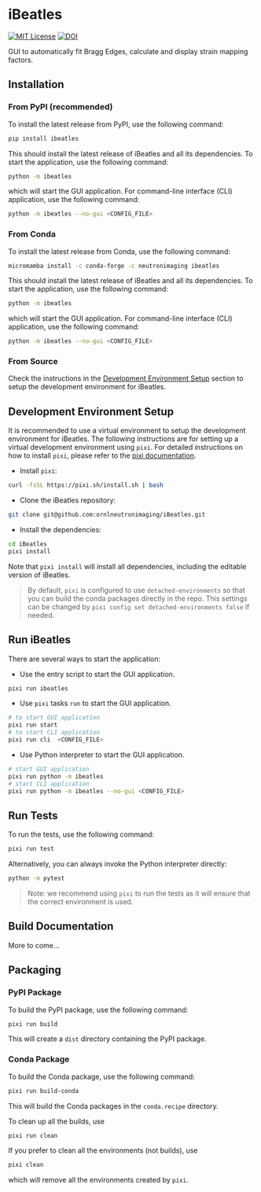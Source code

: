 # iBeatles
[![MIT License](https://img.shields.io/badge/license-MIT-blue.svg)](http://opensource.org/licenses/MIT)
[![DOI](https://zenodo.org/badge/67521112.svg)](https://zenodo.org/badge/latestdoi/67521112)

GUI to automatically fit Bragg Edges, calculate and display strain mapping factors.

## Installation

### From PyPI (recommended)

To install the latest release from PyPI, use the following command:

```bash
pip install ibeatles
```

This should install the latest release of iBeatles and all its dependencies.
To start the application, use the following command:

```bash
python -m ibeatles
```

which will start the GUI application.
For command-line interface (CLI) application, use the following command:

```bash
python -m ibeatles --no-gui <CONFIG_FILE>
```

### From Conda

To install the latest release from Conda, use the following command:

```bash
micromamba install -c conda-forge -c neutronimaging ibeatles
```

This should install the latest release of iBeatles and all its dependencies.
To start the application, use the following command:

```bash
python -m ibeatles
```

which will start the GUI application.
For command-line interface (CLI) application, use the following command:

```bash
python -m ibeatles --no-gui <CONFIG_FILE>
```

### From Source

Check the instructions in the [Development Environment Setup](#development-environment-setup) section to setup the development environment for iBeatles.

## Development Environment Setup

It is recommended to use a virtual environment to setup the development environment for iBeatles.
The following instructions are for setting up a virtual development environment using `pixi`.
For detailed instructions on how to install `pixi`, please refer to the [pixi documentation](https://pixi.readthedocs.io/en/latest/).

- Install `pixi`:

```bash
curl -fsSL https://pixi.sh/install.sh | bash
```

- Clone the iBeatles repository:

```bash
git clone git@github.com:ornlneutronimaging/iBeatles.git
```

- Install the dependencies:

```bash
cd iBeatles
pixi install
```

Note that `pixi install` will install all dependencies, including the editable version of iBeatles.

> By default, `pixi` is configured to use `detached-environments` so that you can build the conda packages directly in the repo. This settings can be changed by `pixi config set detached-environments false` if needed.

## Run iBeatles

There are several ways to start the application:

- Use the entry script to start the GUI application.

```bash
pixi run ibeatles
```

- Use `pixi` tasks `run` to start the GUI application.

```bash
# to start GUI application
pixi run start
# to start CLI application
pixi run cli  <CONFIG_FILE>
```

- Use Python interpreter to start the GUI application.

```bash
# start GUI application
pixi run python -m ibeatles
# start CLI application
pixi run python -m ibeatles --no-gui <CONFIG_FILE>
```

## Run Tests

To run the tests, use the following command:

```bash
pixi run test
```

Alternatively, you can always invoke the Python interpreter directly:

```bash
python -m pytest
```

> Note: we recommend using `pixi` to run the tests as it will ensure that the correct environment is used.

## Build Documentation

More to come...

## Packaging

### PyPI Package

To build the PyPI package, use the following command:

```bash
pixi run build
```

This will create a `dist` directory containing the PyPI package.

### Conda Package

To build the Conda package, use the following command:

```bash
pixi run build-conda
```

This will build the Conda packages in the `conda.recipe` directory.

To clean up all the builds, use

```bash
pixi run clean
```

If you prefer to clean all the environments (not builds), use

```bash
pixi clean
```

which will remove all the environments created by `pixi`.
